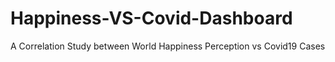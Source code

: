 # Happiness-VS-Covid-Dashboard
A Correlation Study between World Happiness Perception vs Covid19 Cases
